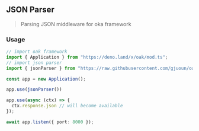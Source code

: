 ## JSON Parser

> Parsing JSON middleware for oka framework

### Usage 

```ts
// import oak framework
import { Application } from "https://deno.land/x/oak/mod.ts";
// import json parser
import { jsonParser } from "https://raw.githubusercontent.com/gjuoun/oak-json-parser/master/mod.ts"

const app = new Application();

app.use(jsonParser())

app.use(async (ctx) => {
  ctx.response.json // will become available
});

await app.listen({ port: 8000 });
```

